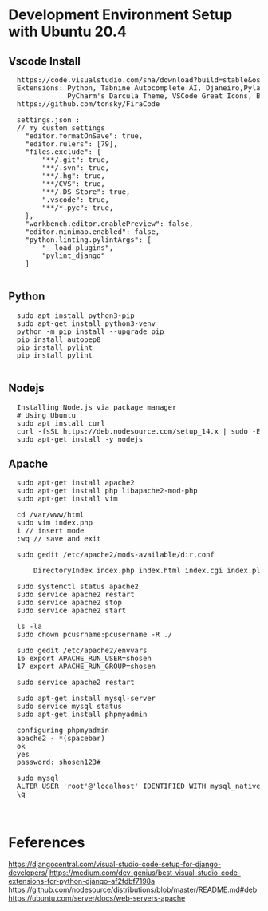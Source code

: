 # Development Environment Setup with Ubuntu 20.4

## Vscode Install
  <pre>
  https://code.visualstudio.com/sha/download?build=stable&os=linux-deb-x64 
  Extensions: Python, Tabnine Autocomplete AI, Djaneiro,Pylance,Pylint, Material Icon Theme, Fira code, Code Spell Checker, Django, Git History
              PyCharm's Darcula Theme, VSCode Great Icons, Bracket Pair Colorizer 2 (CoenraadS) 
  https://github.com/tonsky/FiraCode
  
  settings.json : 
  // my custom settings
    "editor.formatOnSave": true,
    "editor.rulers": [79],
    "files.exclude": {
        "**/.git": true,
        "**/.svn": true,
        "**/.hg": true,
        "**/CVS": true,
        "**/.DS_Store": true,
        ".vscode": true,
        "**/*.pyc": true,
    },
    "workbench.editor.enablePreview": false,
    "editor.minimap.enabled": false,
    "python.linting.pylintArgs": [
        "--load-plugins",
        "pylint_django"
    ]
    </pre>
  
## Python 
<pre>
  sudo apt install python3-pip
  sudo apt-get install python3-venv
  python -m pip install --upgrade pip
  pip install autopep8
  pip install pylint
  pip install pylint
  </pre>
  
## Nodejs
  <pre>
  Installing Node.js via package manager
  # Using Ubuntu
  sudo apt install curl
  curl -fsSL https://deb.nodesource.com/setup_14.x | sudo -E bash -
  sudo apt-get install -y nodejs
</pre>

## Apache
  <pre>
  sudo apt-get install apache2
  sudo apt-get install php libapache2-mod-php
  sudo apt-get install vim
  
  cd /var/www/html
  sudo vim index.php
  i // insert mode
  :wq // save and exit
  
  sudo gedit /etc/apache2/mods-available/dir.conf
  <IfModule mod_dir.c>
	  DirectoryIndex index.php index.html index.cgi index.pl index.xhtml index.htm
  </IfModule>
  sudo systemctl status apache2	
  sudo service apache2 restart
  sudo service apache2 stop
  sudo service apache2 start

  ls -la
  sudo chown pcusrname:pcusername -R ./
  
  sudo gedit /etc/apache2/envvars
  16 export APACHE_RUN_USER=shosen
  17 export APACHE_RUN_GROUP=shosen
  
  sudo service apache2 restart
  
  sudo apt-get install mysql-server
  sudo service mysql status
  sudo apt-get install phpmyadmin
  
  configuring phpmyadmin
  apache2 - *(spacebar)
  ok
  yes
  password: shosen123#
  
  sudo mysql
  ALTER USER 'root'@'localhost' IDENTIFIED WITH mysql_native_password BY '123456';
  \q
   
  </pre>
 
  

# Feferences 
https://djangocentral.com/visual-studio-code-setup-for-django-developers/
https://medium.com/dev-genius/best-visual-studio-code-extensions-for-python-django-af2fdbf7198a
https://github.com/nodesource/distributions/blob/master/README.md#deb
https://ubuntu.com/server/docs/web-servers-apache
  
  
